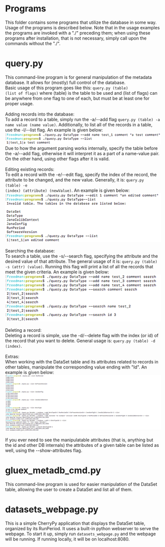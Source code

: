 # Programs
This folder contains some programs that utilize the database in some way. Usage of the programs is described below.
Note that in the usage examples the programs are invoked with a "./" preceding them; when using these programs after
installation, that is not necessary, simply call upon the commands without the "./".

# query.py
This command-line program is for general manipulation of the metadata database. It allows for (mostly) full control of the database.
<br />Basic usage of this program goes like this: <code>query.py (table) (list of flags)</code> where (table) is the table to be 
used and (list of flags) can be anywhere from one flag to one of each, but must be at least one for proper usage.
<br /><br />Adding records into the database:<br />To add a record to a table, simply run the -a/--add flag <code>query.py (table) -a name value (name value)</code>.
Additionally, to list all of the records in a table, use the -l/--list flag. An example is given below:<br /><img src="../imgs/add.png" /><br />
Due to how the argument parsing works internally, specify the table before the -a/--add flag, otherwise it will interpret it as a part of a name-value pair.
On the other hand, using other flags after it is valid.
<br /><br />Editing existing records:<br />To edit a record with the -e/--edit flag, specify the index of the record, the attribute to be changed, and the new value.
Generally, it is: <code>query.py (table) -e (index) (attribute) (newValue)</code>. An example is given below:<br /><img src="../imgs/edit.png" />
<br /><br />Searching the database:<br />To search a table, use the -s/--search flag, specifying the attribute and the desired value of that attribute.
The general usage of it is: <code>query.py (table) -s (attr) (value)</code>. Running this flag will print a list of all the records that meet the given criteria.
An example is given below:<br /><img src="../imgs/search.png" />
<br /><br />Deleting a record:<br />Deleting a record is simple, use the -d/--delete flag with the index (or id) of the record that you want to delete. General usage is: 
<code>query.py (table) -d (index)</code>.
<br /><br />Extras:<br />When working with the DataSet table and its attributes related to records in other tables, manipulate the corresponding value ending with "Id". 
An example is given below:<br /><img src="../imgs/datasets_actions.png" /><br /><br />
If you ever need to see the manipulatable attributes (that is, anything but the id and other DB internals)
the attributes of a given table can be listed as well, using the --show-attributes flag.

# gluex_metadb_cmd.py
This command-line program is used for easier manipulation of the DataSet table, allowing the user to create a DataSet and list all of them.


# datasets_webpage.py
This is a simple CherryPy application that displays the DataSet table, organized by its RunPeriod. It uses a built-in python webserver to serve the webpage.
To start it up, simply run <code>datasets_webpage.py</code> and the webpage will be running. If running locally, it will be on localhost:8080.
